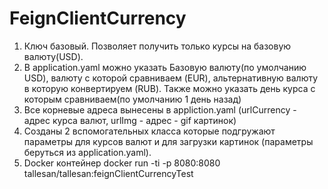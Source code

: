# FeignClientCurrency

1. Ключ базовый. Позволяет получить только курсы на базовую валюту(USD).
2. В application.yaml можно указать Базовую валюту(по умолчанию USD), валюту с которой сравниваем (EUR), альтернативную валюту в которую конвертируем (RUB). Также можно указать день курса с которым сравниваем(по умолчанию 1 день назад)
3. Все корневые адреса вынесены в appliction.yaml (urlCurrency - адрес курса валют, urlImg - адрес - gif картинок)
4. Созданы 2 вспомогательных класса которые подгружают параметры для курсов валют и для загрузки картинок (параметры беруться из application.yaml).
5. Docker контейнер docker run -ti -p 8080:8080 tallesan/tallesan:feignClientCurrencyTest
